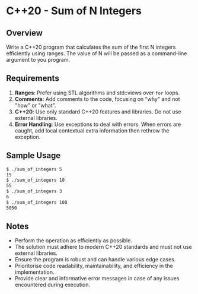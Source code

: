 # C++20 - Sum of N Integers

## Overview

Write a C++20 program that calculates the sum of the first N integers efficiently using ranges. The value of N will be passed as a command-line argument to you program.

## Requirements

1. **Ranges**: Prefer using STL algorithms and std::views over `for` loops. 
1. **Comments**: Add comments to the code, focusing on "why" and not "how" or "what".
1. **C++20**: Use only standard C++20 features and libraries. Do not use external libraries.
1. **Error Handling**: Use exceptions to deal with errors. When errors are caught, add local contextual extra information then rethrow the exception.

## Sample Usage

```bash
$ ./sum_of_integers 5
15
$ ./sum_of_integers 10
55
$ ./sum_of_integers 3
6
$ ./sum_of_integers 100
5050
```

## Notes

* Perform the operation as efficiently as possible.
* The solution must adhere to modern C++20 standards and must not use external libraries.
* Ensure the program is robust and can handle various edge cases.
* Prioritorise code readability, maintainability, and efficiency in the implementation.
* Provide clear and informative error messages in case of any issues encountered during execution.


